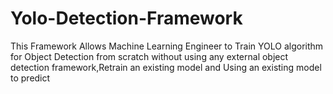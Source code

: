 # Yolo-Detection-Framework
This Framework Allows Machine Learning Engineer to Train YOLO algorithm for Object Detection from scratch without using any external object detection framework,Retrain an existing model and Using an existing model to predict
